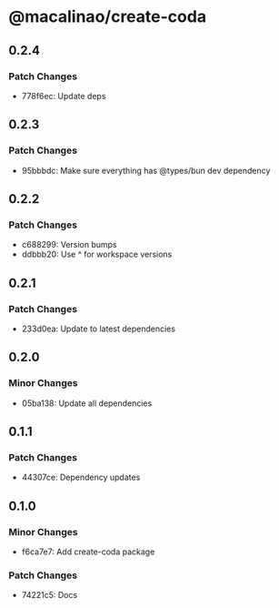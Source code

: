 # @macalinao/create-coda

## 0.2.4

### Patch Changes

- 778f6ec: Update deps

## 0.2.3

### Patch Changes

- 95bbbdc: Make sure everything has @types/bun dev dependency

## 0.2.2

### Patch Changes

- c688299: Version bumps
- ddbbb20: Use ^ for workspace versions

## 0.2.1

### Patch Changes

- 233d0ea: Update to latest dependencies

## 0.2.0

### Minor Changes

- 05ba138: Update all dependencies

## 0.1.1

### Patch Changes

- 44307ce: Dependency updates

## 0.1.0

### Minor Changes

- f6ca7e7: Add create-coda package

### Patch Changes

- 74221c5: Docs
